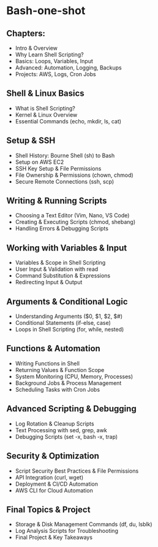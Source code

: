 # Bash-one-shot

## Chapters:

  - Intro & Overview
  - Why Learn Shell Scripting?
  - Basics: Loops, Variables, Input
  - Advanced: Automation, Logging, Backups
  - Projects: AWS, Logs, Cron Jobs
## Shell & Linux Basics
  - What is Shell Scripting?
  - Kernel & Linux Overview
  - Essential Commands (echo, mkdir, ls, cat)
## Setup & SSH
  - Shell History: Bourne Shell (sh) to Bash
  - Setup on AWS EC2
  - SSH Key Setup & File Permissions
  - File Ownership & Permissions (chown, chmod)
  - Secure Remote Connections (ssh, scp)
## Writing & Running Scripts
  - Choosing a Text Editor (Vim, Nano, VS Code)
  - Creating & Executing Scripts (chmod, shebang)
  - Handling Errors & Debugging Scripts
## Working with Variables & Input
  - Variables & Scope in Shell Scripting
  - User Input & Validation with read
  - Command Substitution & Expressions
  - Redirecting Input & Output 
## Arguments & Conditional Logic
  - Understanding Arguments ($0, $1, $2, $#)
  - Conditional Statements (if-else, case)
  - Loops in Shell Scripting (for, while, nested)
## Functions & Automation
  - Writing Functions in Shell
  - Returning Values & Function Scope
  - System Monitoring (CPU, Memory, Processes)
  - Background Jobs & Process Management
  - Scheduling Tasks with Cron Jobs
## Advanced Scripting & Debugging
  - Log Rotation & Cleanup Scripts
  - Text Processing with sed, grep, awk
  - Debugging Scripts (set -x, bash -x, trap)
## Security & Optimization
  - Script Security Best Practices & File Permissions
  - API Integration (curl, wget)
  - Deployment & CI/CD Automation 
  - AWS CLI for Cloud Automation
## Final Topics & Project
  - Storage & Disk Management Commands (df, du, lsblk)
  - Log Analysis Scripts for Troubleshooting
  - Final Project & Key Takeaways
